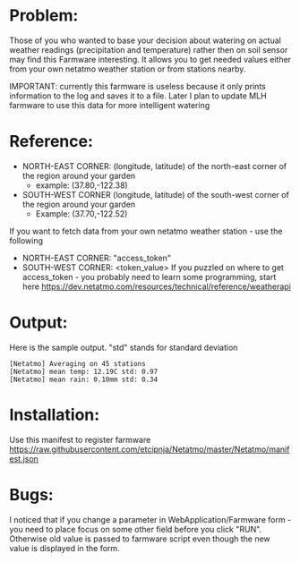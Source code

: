 # Problem:

Those of you who wanted to base your decision about watering on actual weather readings (precipitation and temperature)
rather then on soil sensor may find this Farmware interesting.
It allows you to get needed values either from your own netatmo weather station or from stations nearby.

IMPORTANT: currently this farmware is useless because it only prints information to the log and saves it to a file.
Later I plan to update MLH farmware to use this data for more intelligent watering

# Reference:

- NORTH-EAST CORNER: (longitude, latitude) of the north-east corner of the region around your garden
   - example: (37.80,-122.38)
- SOUTH-WEST CORNER (longitude, latitude) of the south-west corner of the region around your garden
   - Example: (37.70,-122.52)

If you want to fetch data from your own netatmo weather station - use the following
- NORTH-EAST CORNER: "access_token"
- SOUTH-WEST CORNER: <token_value>
If you puzzled on where to get access_token - you probably need to learn some programming, start here
https://dev.netatmo.com/resources/technical/reference/weatherapi


# Output:

Here is the sample output. "std" stands for standard deviation

```
[Netatmo] Averaging on 45 stations
[Netatmo] mean temp: 12.19C std: 0.97
[Netatmo] mean rain: 0.10mm std: 0.34
```

# Installation:

Use this manifest to register farmware
https://raw.githubusercontent.com/etcipnja/Netatmo/master/Netatmo/manifest.json

# Bugs:

I noticed that if you change a parameter in WebApplication/Farmware form - you need to place focus on some other
field before you click "RUN". Otherwise old value is  passed to farmware script even though the new value
is displayed in the form.

